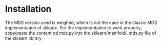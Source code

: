 # Installation

The MDS version used is weighed, which is not the case in the classic MDS implementation of sklearn.
For the implementation to work properly, copy/paste the content od mds.py into the sklearn/manifold/_mds.py file of
the sklearn library
